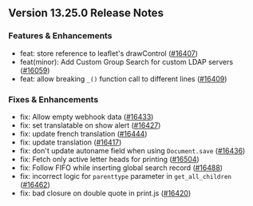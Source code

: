 ## Version 13.25.0 Release Notes

### Features & Enhancements

- feat: store reference to leaflet's drawControl ([#16407](https://github.com/finergyrs/finergy/pull/16407))
- feat(minor): Add Custom Group Search for custom LDAP servers ([#16059](https://github.com/finergyrs/finergy/pull/16059))
- feat: allow breaking `_()` function call to different lines ([#16409](https://github.com/finergyrs/finergy/pull/16409))

### Fixes & Enhancements

- fix: Allow empty webhook data ([#16433](https://github.com/finergyrs/finergy/pull/16433))
- fix: set translatable on show alert ([#16427](https://github.com/finergyrs/finergy/pull/16427))
- fix: update french translation ([#16444](https://github.com/finergyrs/finergy/pull/16444))
- fix: update translation ([#16417](https://github.com/finergyrs/finergy/pull/16417))
- fix: don't update autoname field when using `Document.save` ([#16436](https://github.com/finergyrs/finergy/pull/16436))
- fix: Fetch only active letter heads for printing ([#16504](https://github.com/finergyrs/finergy/pull/16504))
- fix: Follow FIFO while inserting global search record ([#16488](https://github.com/finergyrs/finergy/pull/16488))
- fix: incorrect logic for `parenttype` parameter in `get_all_children` ([#16462](https://github.com/finergyrs/finergy/pull/16462))
- fix: bad closure on double quote in print.js ([#16420](https://github.com/finergyrs/finergy/pull/16420))